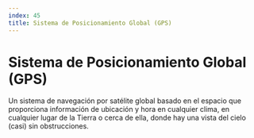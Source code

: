 ```yaml
---
index: 45
title: Sistema de Posicionamiento Global (GPS)
---
```

# Sistema de Posicionamiento Global (GPS) 

Un sistema de navegación por satélite global basado en el espacio que proporciona información de ubicación y hora en cualquier clima, en cualquier lugar de la Tierra o cerca de ella, donde hay una vista del cielo (casi) sin obstrucciones.